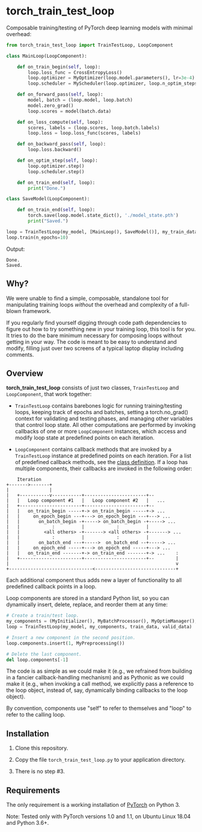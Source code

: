 # torch_train_test_loop

Composable training/testing of PyTorch deep learning models with minimal overhead:

```python
from torch_train_test_loop import TrainTestLoop, LoopComponent

class MainLoop(LoopComponent):

    def on_train_begin(self, loop):
        loop.loss_func = CrossEntropyLoss()
        loop.optimizer = MyOptimizer(loop.model.parameters(), lr=3e-4)
        loop.scheduler = MyScheduler(loop.optimizer, loop.n_optim_steps)

    def on_forward_pass(self, loop):
        model, batch = (loop.model, loop.batch)
        model.zero_grad()
        loop.scores = model(batch.data)

    def on_loss_compute(self, loop):
        scores, labels = (loop.scores, loop.batch.labels)
        loop.loss = loop.loss_func(scores, labels)

    def on_backward_pass(self, loop):
        loop.loss.backward()

    def on_optim_step(self, loop):
        loop.optimizer.step()
        loop.scheduler.step()

    def on_train_end(self, loop):
        print("Done.")

class SaveModel(LoopComponent):

    def on_train_end(self, loop):
        torch.save(loop.model.state_dict(), './model_state.pth')
        print("Saved.")

loop = TrainTestLoop(my_model, [MainLoop(), SaveModel()], my_train_data, my_valid_data)
loop.train(n_epochs=10)
```
Output:
```
Done.
Saved.
```

## Why?

We were unable to find a simple, composable, standalone tool for manipulating training loops *without* the overhead and complexity of a full-blown framework.

If you regularly find yourself digging through code path dependencies to figure out how to try something new in your training loop, this tool is for you. It tries to do the bare minimum necessary for composing loops without getting in your way. The code is meant to be easy to understand and modify, filling just over two screens of a typical laptop display including comments.

## Overview

**torch_train_test_loop** consists of just two classes, `TrainTestLoop` and `LoopComponent`, that work together:

* `TrainTestLoop` contains barebones logic for running training/testing loops, keeping track of epochs and batches, setting a torch.no_grad() context for validating and testing phases, and managing other variables that control loop state. All other computations are performed by invoking callbacks of one or more `LoopComponent` instances, which access and modify loop state at predefined points on each iteration.

* `LoopComponent` contains callback methods that are invoked by a `TrainTestLoop` instance at predefined points on each iteration. For a list of predefined callback methods, see the [class definition](torch_train_test_loop.py). If a loop has multiple components, their callbacks are invoked in the following order:

```
    Iteration
+------->-------+
|               |
|   +-----------v-----------+-----------------------+--
|   |   Loop component #1   |   Loop component #2   |   ...
|   +-----------------------+-----------------------+--
|   |   on_train_begin -----+-> on_train_begin -----+-> ...
|   |     on_epoch_begin ---+---> on_epoch_begin ---+---> ...
|   |       on_batch_begin -+-----> on_batch_begin -+-----> ...
|   |            :          |            :          |
|   |         <all others> -+-------> <all others> -+-------> ...
|   |            :          |            :          |
|   |       on_batch_end ---+----->  on_batch_end --+-----> ...
|   |     on_epoch_end -----+---> on_epoch_end -----+---> ...
|   |   on_train_end -------+-> on_train_end -------+-> ...    :
|   +-----------------------+-----------------------+--        |
|                                                              v
+-------------------------------<------------------------------+
```

Each additional component thus adds new a layer of functionality to all predefined callback points in a loop.

Loop components are stored in a standard Python list, so you can dynamically insert, delete, replace, and reorder them at any time:

```python
# Create a train/test loop.
my_components = (MyInitializer(), MyBatchProcessor(), MyOptimManager(), MyStats())
loop = TrainTestLoop(my_model, my_components, train_data, valid_data)

# Insert a new component in the second position.
loop.components.insert(1, MyPreprocessing())

# Delete the last component.
del loop.components[-1]
```

The code is as simple as we could make it (e.g., we refrained from building in a fancier callback-handling mechanism) and as Pythonic as we could make it (e.g., when invoking a call method, we explicitly pass a reference to the loop object, instead of, say, dynamically binding callbacks to the loop object).  

By convention, components use "self" to refer to themselves and "loop" to refer to the calling loop.

## Installation

1. Clone this repository.

2. Copy the file `torch_train_test_loop.py` to your application directory.

3. There is no step #3.

## Requirements

The only requirement is a working installation of [PyTorch](https://pytorch.org/) on Python 3.

Note: Tested only with PyTorch versions 1.0 and 1.1, on Ubuntu Linux 18.04 and Python 3.6+.
